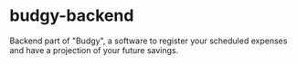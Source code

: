 # budgy-backend
Backend part of "Budgy", a software to register your scheduled expenses and have a projection of your future savings.
